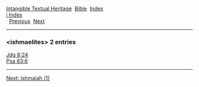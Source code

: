 [Intangible Textual Heritage](../../index)  [Bible](../index) 
[Index](index)   
[i Index](_i_)  
  [Previous](c05947)  [Next](c05949) 

------------------------------------------------------------------------

### &lt;ishmaelites&gt; 2 entries

[Jdg 8:24](../kjv/jdg008.htm#024)  
[Psa 83:6](../kjv/psa083.htm#006)  

------------------------------------------------------------------------

[Next: ishmaiah (1)](c05949)
